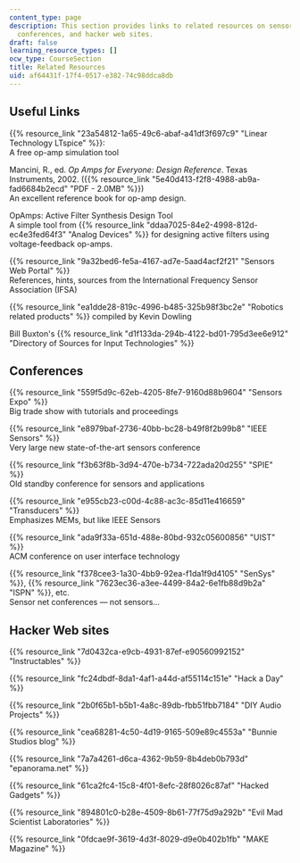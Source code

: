 ```yaml
---
content_type: page
description: This section provides links to related resources on sensor technologies,
  conferences, and hacker web sites.
draft: false
learning_resource_types: []
ocw_type: CourseSection
title: Related Resources
uid: af64431f-17f4-0517-e382-74c98ddca8db
---
```

## Useful Links

{{% resource_link "23a54812-1a65-49c6-abaf-a41df3f697c9" "Linear Technology LTspice" %}}:    
A free op-amp simulation tool

Mancini, R., ed. *Op Amps for Everyone: Design Reference*. Texas Instruments, 2002. ({{% resource_link "5e40d413-f2f8-4988-ab9a-fad6684b2ecd" "PDF - 2.0MB" %}})    
An excellent reference book for op-amp design.

OpAmps: Active Filter Synthesis Design Tool    
A simple tool from {{% resource_link "ddaa7025-84e2-4998-812d-ec4e3fed64f3" "Analog Devices" %}} for designing active filters using voltage-feedback op-amps.

{{% resource_link "9a32bed6-fe5a-4167-ad7e-5aad4acf2f21" "Sensors Web Portal" %}}    
References, hints, sources from the International Frequency Sensor Association (IFSA)

{{% resource_link "ea1dde28-819c-4996-b485-325b98f3bc2e" "Robotics related products" %}} compiled by Kevin Dowling

Bill Buxton's {{% resource_link "d1f133da-294b-4122-bd01-795d3ee6e912" "Directory of Sources for Input Technologies" %}}

## Conferences

{{% resource_link "559f5d9c-62eb-4205-8fe7-9160d88b9604" "Sensors Expo" %}}    
Big trade show with tutorials and proceedings

{{% resource_link "e8979baf-2736-40bb-bc28-b49f8f2b99b8" "IEEE Sensors" %}}    
Very large new state-of-the-art sensors conference

{{% resource_link "f3b63f8b-3d94-470e-b734-722ada20d255" "SPIE" %}}    
Old standby conference for sensors and applications

{{% resource_link "e955cb23-c00d-4c88-ac3c-85d11e416659" "Transducers" %}}    
Emphasizes MEMs, but like IEEE Sensors

{{% resource_link "ada9f33a-651d-488e-80bd-932c05600856" "UIST" %}}    
ACM conference on user interface technology

{{% resource_link "f378cee3-1a30-4bb9-92ea-f1da1f9d4105" "SenSys" %}}, {{% resource_link "7623ec36-a3ee-4499-84a2-6e1fb88d9b2a" "ISPN" %}}, etc.    
Sensor net conferences — not sensors…

## Hacker Web sites

{{% resource_link "7d0432ca-e9cb-4931-87ef-e90560992152" "Instructables" %}}

{{% resource_link "fc24dbdf-8da1-4af1-a44d-af55114c151e" "Hack a Day" %}}

{{% resource_link "2b0f65b1-b5b1-4a8c-89db-fbb51fbb7184" "DIY Audio Projects" %}}

{{% resource_link "cea68281-4c50-4d19-9165-509e89c4553a" "Bunnie Studios blog" %}}

{{% resource_link "7a7a4261-d6ca-4362-9b59-8b4deb0b793d" "epanorama.net" %}}

{{% resource_link "61ca2fc4-15c8-4f01-8efc-28f8026c87af" "Hacked Gadgets" %}}

{{% resource_link "894801c0-b28e-4509-8b61-77f75d9a292b" "Evil Mad Scientist Laboratories" %}}

{{% resource_link "0fdcae9f-3619-4d3f-8029-d9e0b402b1fb" "MAKE Magazine" %}}